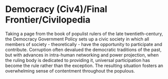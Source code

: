 # Democracy (Civ4)/Final Frontier/Civilopedia

Taking a page from the book of populist rulers of the late twentieth-century, the Democracy Government Policy sets up a civic society in which all members of society - theoretically - have the opportunity to participate and contribute. Corruption often devalued the democratic traditions of the past, but with advances in intra-human networking and power projection, when the ruling body is dedicated to providing it, universal participation has become the rule rather than the exception. The resulting situation fosters an overwhelming sense of contentment throughout the populous.